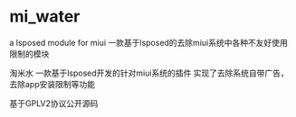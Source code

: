 # mi_water
a lsposed module for miui 一款基于lsposed的去除miui系统中各种不友好使用限制的模块

淘米水
一款基于lsposed开发的针对miui系统的插件
实现了去除系统自带广告，去除app安装限制等功能

基于GPLV2协议公开源码
